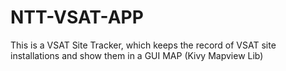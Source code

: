  # NTT-VSAT-APP

This is a VSAT Site Tracker, which keeps the record of VSAT site installations and show them in a GUI MAP (Kivy Mapview Lib)
